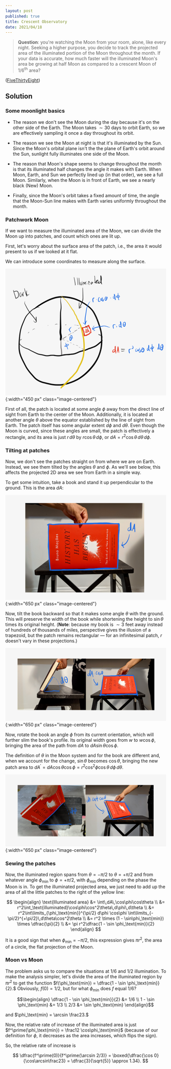 ```yaml
---
layout: post
published: true
title: Crescent Observatory
date: 2021/04/18
---
```


>**Question**: you're watching the Moon from your room, alone, like every night. Seeking a higher purpose, you decide to track the projected area of the illuminated portion of the Moon throughout the month. If your data is accurate, how much faster will the illuminated Moon's area be growing at half Moon as compared to a crescent Moon of $1/6^\text{th}$ area?

<!--more-->

([FiveThirtyEight](https://fivethirtyeight.com/features/can-you-crack-the-case-of-the-crescent-moon/))


## Solution

### Some moonlight basics

- The reason we don't see the Moon during the day because it's on the other side of the Earth. The Moon takes $\sim 30$ days to orbit Earth, so we are effectively sampling it once a day throughout its orbit. 

- The reason we see the Moon at night is that it's illuminated by the Sun. Since the Moon's orbital plane isn't the the plane of Earth's orbit around the Sun, sunlight fully illuminates one side of the Moon.

- The reason that Moon's shape seems to change throughout the month is that its illuminated half changes the angle it makes with Earth. When Moon, Earth, and Sun we perfectly lined up (in that order), we see a full Moon. Similarly, when the Moon is in front of Earth, we see a nearly black (New) Moon. 

- Finally, since the Moon's orbit takes a fixed amount of time, the angle that the Moon-Sun line makes with Earth varies uniformly throughout the month.

### Patchwork Moon

If we want to measure the illuminated area of the Moon, we can divide the Moon up into patches, and count which ones are lit up. 

First, let's worry about the surface area of the patch, i.e., the area it would present to us if we looked at it flat. 

We can introduce some coordinates to measure along the surface. 

![](/img/2021-04-18-ramadan-moon-diagram.png){:width="450 px" class="image-centered"}

First of all, the patch is located at some angle $\phi$ away from the direct line of sight from Earth to the center of the Moon. Additionally, it is located at another angle $\theta$ above the equator established by the line of sight from Earth. The patch itself has some angular extent $d\phi$ and $d\theta.$ Even though the Moon is curved, since these angles are small, the patch is effectively a rectangle, and its area is just $r\,d\theta$ by $r\cos\theta\,d\phi,$ or $dA = r^2\cos\theta\,d\theta\,d\phi.$ 

### Tilting at patches

Now, we don't see the patches straight on from where we are on Earth. Instead, we see them tilted by the angles $\theta$ and $\phi.$ As we'll see below, this affects the projected $2\text{D}$ area we see from Earth in a simple way.

To get some intuition, take a book and stand it up perpendicular to the ground. This is the area $dA:$

![](/img/2021-04-18-book-dA.png){:width="650 px" class="image-centered"}

Now, tilt the book backward so that it makes some angle $\theta$ with the ground. This will preserve the width of the book while shortening the height to $\sin\theta$ times its original height. (**Note**: because my book is $\sim 3$ feet away instead of hundreds of thousands of miles, perspective gives the illusion of a trapezoid, but the patch remains rectangular — for an infinitesimal patch, $r$ doesn't vary in these projections.)

![](/img/2021-04-18-ramadan-moon-dA-cos-theta.png){:width="650 px" class="image-centered"}

Now, rotate the book an angle $\phi$ from its current orientation, which will further slim the book's profile. Its original width goes from $w$ to $w\cos\phi,$ bringing the area of the path from $dA$ to $dA\sin\theta\cos\phi.$ 

The definition of $\theta$ in the Moon system and for the book are different and, when we account for the change, $\sin\theta$ becomes $\cos\theta,$ bringing the new patch area to $dA^\prime = dA\cos\theta\cos\phi = r^2\cos^2\phi\cos\theta\,d\phi\,d\theta.$

![](/img/2021-04-21-ramadan-moon-dA-cos-theta-cos-phi.png){:width="650 px" class="image-centered"}

### Sewing the patches

Now, the illuminated region spans from $\theta = -\pi/2$ to $\theta = +\pi/2$ and from whatever angle $\phi_\text{min}$ to $\phi=+\pi/2,$ with $\phi_\text{min}$ depending on the phase the Moon is in. To get the illuminated projected area, we just need to add up the area of all the little patches to the right of the yellow line:

$$
\begin{align}
\text{Illuminated area} &= \int\,dA\,\cos\phi\cos\theta \\
&= r^2\int_\text{illuminated}\cos\phi\cos^2\theta\,d\phi\,d\theta \\
&= r^2\int\limits_{\phi_\text{min}}^{\pi/2} d\phi \cos\phi \int\limits_{-\pi/2}^{+\pi/2}\,d\theta\cos^2\theta \\
&= r^2 \times (1 - \sin\phi_\text{min}) \times \dfrac{\pi}{2} \\
&= \pi r^2\dfrac{1 - \sin \phi_\text{min}}{2}
\end{align}
$$

It is a good sign that when $\phi_\text{min} = -\pi/2,$ this expression gives $\pi r^2,$ the area of a circle, the flat projection of the Moon.

### Moon vs Moon

The problem asks us to compare the situations at $1/6$ and $1/2$ illumination. To make the analysis simpler, let's divide the area of the illuminated region by $\pi r^2$ to get the function $f(\phi_\text{min}) = \dfrac{1 - \sin \phi_\text{min}}{2}.$ Obviously, $f(0) = 1/2,$ but for what $\phi_\text{min}$ does $f$ equal $1/6$?

$$\begin{align}
\dfrac{1 - \sin \phi_\text{min}}{2} &= 1/6 \\
1 - \sin \phi_\text{min} &= 1/3 \\
2/3 &= \sin \phi_\text{min}
\end{align}$$

and $\phi_\text{min} = \arcsin \frac23.$

Now, the relative rate of increase of the illuminated area is just $f^\prime(\phi_\text{min}) = \frac12 \cos\phi_\text{min}$ (because of our definition for $\phi,$ it decreases as the area increases, which flips the sign). 

So, the relative rate of increase is

$$ \dfrac{f^\prime(0)}{f^\prime(\arcsin 2/3)} = \boxed{\dfrac{\cos 0}{\cos\arcsin\frac23} = \dfrac{3}{\sqrt{5}} \approx 1.34}. $$



<br>

